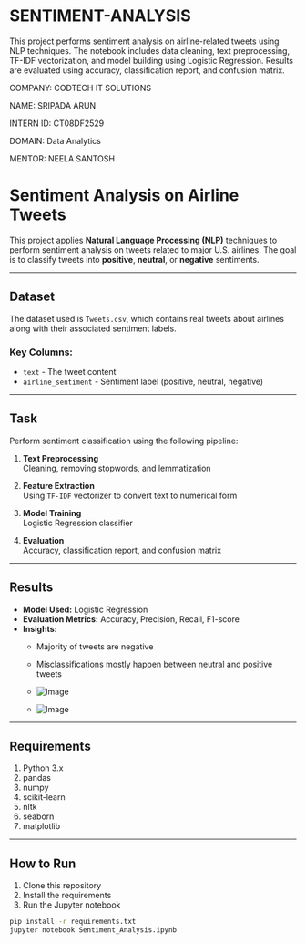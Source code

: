 # SENTIMENT-ANALYSIS
This project performs sentiment analysis on airline-related tweets using NLP techniques. The notebook includes data cleaning, text preprocessing, TF-IDF vectorization, and model building using Logistic Regression. Results are evaluated using accuracy, classification report, and confusion matrix.

COMPANY: CODTECH IT SOLUTIONS

NAME: SRIPADA ARUN

INTERN ID: CT08DF2529

DOMAIN: Data Analytics

MENTOR: NEELA SANTOSH


# Sentiment Analysis on Airline Tweets

This project applies **Natural Language Processing (NLP)** techniques to perform sentiment analysis on tweets related to major U.S. airlines. The goal is to classify tweets into **positive**, **neutral**, or **negative** sentiments.

---

## Dataset

The dataset used is `Tweets.csv`, which contains real tweets about airlines along with their associated sentiment labels.

### Key Columns:
- `text` - The tweet content
- `airline_sentiment` - Sentiment label (positive, neutral, negative)

---

## Task

Perform sentiment classification using the following pipeline:

1. **Text Preprocessing**  
   Cleaning, removing stopwords, and lemmatization

2. **Feature Extraction**  
   Using `TF-IDF` vectorizer to convert text to numerical form

3. **Model Training**  
   Logistic Regression classifier

4. **Evaluation**  
   Accuracy, classification report, and confusion matrix

---

## Results

- **Model Used:** Logistic Regression
- **Evaluation Metrics:** Accuracy, Precision, Recall, F1-score
- **Insights:**  
  - Majority of tweets are negative  
  - Misclassifications mostly happen between neutral and positive tweets
 
  - ![Image](https://github.com/user-attachments/assets/9d784332-ad7a-4762-b0f6-e3fa765d7c31)
  - ![Image](https://github.com/user-attachments/assets/78df002d-1695-4283-9758-5f21f511a173)

---

## Requirements

1. Python 3.x
2. pandas
3. numpy
4. scikit-learn
5. nltk
6. seaborn
7. matplotlib

---

## How to Run

1. Clone this repository  
2. Install the requirements  
3. Run the Jupyter notebook

```bash
pip install -r requirements.txt
jupyter notebook Sentiment_Analysis.ipynb
